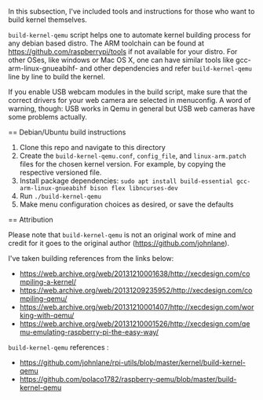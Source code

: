 In this subsection, I've included tools and instructions for those who want to build kernel themselves.

`build-kernel-qemu` script helps one to automate kernel building process for any debian based distro.
The ARM toolchain can be found at https://github.com/raspberrypi/tools if not available for your distro.
For other OSes, like windows or Mac OS X, one can have similar tools like gcc-arm-linux-gnueabihf- and other dependencies and refer `build-kernel-qemu` line by line to build the kernel.

If you enable USB webcam modules in the build script, make sure that the correct drivers for your web camera are selected in menuconfig.
A word of warning, though: USB works in Qemu in general but USB web cameras have some problems actually.

== Debian/Ubuntu build instructions
1. Clone this repo and navigate to this directory
2. Create the `build-kernel-qemu.conf`, `config_file`, and `linux-arm.patch` files for the chosen kernel version.
   For example, by copying the respective versioned file.
3. Install package dependencies: `sudo apt install build-essential gcc-arm-linux-gnueabihf bison flex libncurses-dev`
4. Run `./build-kernel-qemu`
5. Make menu configuration choices as desired, or save the defaults

== Attribution

Please note that `build-kernel-qemu` is not an original work of mine and credit for it goes to the original author (https://github.com/johnlane).

I've taken building references from the links below:

- https://web.archive.org/web/20131210001638/http://xecdesign.com/compiling-a-kernel/
- https://web.archive.org/web/20131209235952/http://xecdesign.com/compiling-qemu/
- https://web.archive.org/web/20131210001407/http://xecdesign.com/working-with-qemu/
- https://web.archive.org/web/20131210001526/http://xecdesign.com/qemu-emulating-raspberry-pi-the-easy-way/

`build-kernel-qemu` references :

- https://github.com/johnlane/rpi-utils/blob/master/kernel/build-kernel-qemu
- https://github.com/polaco1782/raspberry-qemu/blob/master/build-kernel-qemu
